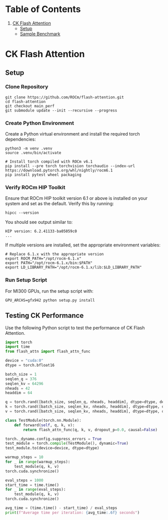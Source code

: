 # Table of Contents
1. [CK Flash Attention](#ck-flash-attention)
    - [Setup](#setup)
    - [Sample Benchmark](#testing-ck-performance)

# CK Flash Attention

## Setup

### Clone Repository
```shell
git clone https://github.com/ROCm/flash-attention.git
cd flash-attention
git checkout main_perf
git submodule update --init --recursive --progress
```

### Create Python Environment
Create a Python virtual environment and install the required torch dependencies:

```shell
python3 -m venv .venv
source .venv/bin/activate

# Install torch compiled with ROCm v6.1 
pip install --pre torch torchvision torchaudio --index-url https://download.pytorch.org/whl/nightly/rocm6.1
pip install pytest wheel packaging
```

### Verify ROCm HIP Toolkit
Ensure that ROCm HIP toolkit version 6.1 or above is installed on your system and set as the default. Verify this by running:

```shell
hipcc --version
```

You should see output similar to:
```
HIP version: 6.2.41133-ba05059c0
...
```

If multiple versions are installed, set the appropriate environment variables:

```shell
# Replace 6.1.x with the appropriate version
export ROCM_PATH="/opt/rocm-6.1.x"
export PATH="/opt/rocm-6.1.x/bin:$PATH"
export LD_LIBRARY_PATH="/opt/rocm-6.1.x/lib:$LD_LIBRARY_PATH"
```

### Run Setup Script
For MI300 GPUs, run the setup script with:

```shell
GPU_ARCHS=gfx942 python setup.py install
```

## Testing CK Performance

Use the following Python script to test the performance of CK Flash Attention.

```python
import torch
import time
from flash_attn import flash_attn_func

device = "cuda:0"
dtype = torch.bfloat16

batch_size = 1
seqlen_q = 376
seqlen_kv = 64296
nheads = 42
headdim = 64

q = torch.rand([batch_size, seqlen_q, nheads, headdim], dtype=dtype, device=device)
k = torch.rand([batch_size, seqlen_kv, nheads, headdim], dtype=dtype, device=device)
v = torch.rand([batch_size, seqlen_kv, nheads, headdim], dtype=dtype, device=device)

class TestModule(torch.nn.Module):
    def forward(self, q, k, v):
        return flash_attn_func(q, k, v, dropout_p=0.0, causal=False)

torch._dynamo.config.suppress_errors = True
test_module = torch.compile(TestModule(), dynamic=True)
test_module.to(device=device, dtype=dtype)

warmup_steps = 10
for _ in range(warmup_steps):
    test_module(q, k, v)
torch.cuda.synchronize()

eval_steps = 1000
start_time = time.time()
for _ in range(eval_steps):
    test_module(q, k, v)
torch.cuda.synchronize()

avg_time = (time.time() - start_time) / eval_steps
print(f"Average time per iteration: {avg_time:.6f} seconds")
```
